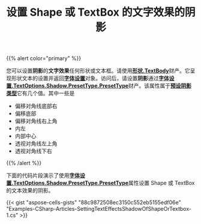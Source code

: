 ﻿---
title: 设置 Shape 或 TextBox 的文字效果的阴影
type: docs
weight: 250
url: /zh/net/setting-shadow-of-text-effects-of-shape-or-textbox/
---
{{% alert color="primary" %}}

您可以设置**阴影**的**文字效果**任何形状或文本框。请使用[**形状.TextBody**](https://reference.aspose.com/cells/net/aspose.cells.drawing/shape/properties/textbody)财产。它呈现形状文本的设置并返回[**字体设置**](https://reference.aspose.com/cells/net/aspose.cells/fontsetting)对象。访问后，请设置**阴影**通过[**字体设置.TextOptions.Shadow.PresetType.PresetType**](https://reference.aspose.com/cells/net/aspose.cells.drawing/shadoweffect/properties/presettype)财产。该属性属于[**预设阴影类型**](https://reference.aspose.com/cells/net/aspose.cells.drawing/presetshadowtype)它有几个值。其中一些是

- 偏移对角线底部右
- 偏移底部
- 偏移对角线右上角
- 内左
- 内部中心
- 透视对角线左上角
- 透视对角线下右

{{% /alert %}}

下面的代码片段演示了使用[**字体设置.TextOptions.Shadow.PresetType.PresetType**](https://reference.aspose.com/cells/net/aspose.cells.drawing/shadoweffect/properties/presettype)属性设置 Shape 或 TextBox 的文本效果的阴影。

{{< gist "aspose-cells-gists" "88c9872508ec3150c552eb5155edf06e" "Examples-CSharp-Articles-SettingTextEffectsShadowOfShapeOrTextbox-1.cs" >}}
